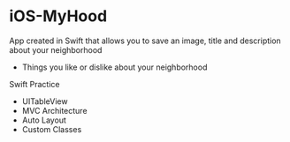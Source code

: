 # iOS-MyHood
App created in Swift that allows you to save an image, title and description about your neighborhood
 - Things you like or dislike about your neighborhood
 
Swift Practice
 - UITableView
 - MVC Architecture
 - Auto Layout
 - Custom Classes
